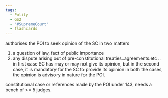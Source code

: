 ```yaml
---
tags:
  - Polity
  - GS2
  - "#SupremeCourt"
  - flashcards
---
```

authorises the POI to seek opinion of the SC in two matters
1. a question of law, fact of public importance
2. any dispute arising out of pre-constitutional treaties..agreements.etc ..
in first case SC has may or may not give its opinion, 
but in the second case, it is mandatory for the SC to provide its opinion
in both the cases, the opinion is advisory in nature for the POI.


constitutional case or references made by the POI under 143, needs a bench of >= 5 judges.
